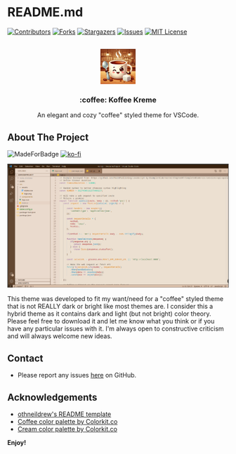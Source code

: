<a name="readme-top"></a>
# README.md

[![Contributors][contributors-shield]][contributors-url]
[![Forks][forks-shield]][forks-url]
[![Stargazers][stars-shield]][stars-url]
[![Issues][issues-shield]][issues-url]
[![MIT License][license-shield]][license-url]

<!-- PROJECT LOGO -->
<br />
<div align="center">
  <a href="https://github.com/AchroDev/koffee-kreme">
    <img src="images/logo.png" alt="Logo" width="80" height="80">
  </a>

<h3 align="center"> :coffee: Koffee Kreme</h3>

  <p align="center">
    An elegant and cozy "coffee" styled theme for VSCode.
    <br />
  </p>
</div>

<!-- ABOUT THE PROJECT -->
## About The Project
![MadeForBadge](https://img.shields.io/badge/Made%20for-VSCode-1f425f.svg)
[![ko-fi](https://ko-fi.com/img/githubbutton_sm.svg)](https://ko-fi.com/R6R3WKVOY)

![Koffee Kreme Screen Shot](/images/screenshot.png)

<p>
    This theme was developed to fit my want/need for a "coffee" styled theme that is not REALLY dark or bright like most themes are. I consider this a hybrid theme as it contains dark and light (but not bright) color theory. Please feel free to download it and let me know what you think or if you have any particular issues with it. I'm always open to constructive criticism and will always welcome new ideas.
</p>


<!-- Uncomment the line below if you need the "back up to top" button. -->
<!-- <p align="right">(<a href="#readme-top">back to top</a>)</p> -->


<!-- CONTACT -->
## Contact
- Please report any issues [here](https://github.com/AchroDev/koffee-kreme/issues) on GitHub.


<!-- ACKNOWLEDGEMENTS -->
## Acknowledgements
* [othneildrew's README template](https://github.com/othneildrew/Best-README-Template)
* [Coffee color palette by Colorkit.co](https://colorkit.co/color/6f4e37/)
* [Cream color palette by Colorkit.co](https://colorkit.co/color/6f4e37/)

<!-- MARKDOWN LINKS & IMAGES -->
<!-- https://www.markdownguide.org/basic-syntax/#reference-style-links -->
[contributors-shield]: https://img.shields.io/github/contributors/AchroDev/AchroDev.svg?style=for-the-badge
[contributors-url]: https://github.com/AchroDev/koffee-kreme/graphs/contributors
[forks-shield]: https://img.shields.io/github/forks/AchroDev/AchroDev.svg?style=for-the-badge
[forks-url]: https://github.com/AchroDev/koffee-kreme/network/members
[stars-shield]: https://img.shields.io/github/stars/AchroDev/AchroDev.svg?style=for-the-badge
[stars-url]: https://github.com/AchroDev/AchroDev/stargazers
[issues-shield]: https://img.shields.io/github/issues/AchroDev/AchroDev.svg?style=for-the-badge
[issues-url]: https://github.com/AchroDev/AchroDev/issues
[license-shield]: https://img.shields.io/github/license/AchroDev/AchroDev.svg?style=for-the-badge
[license-url]: https://github.com/AchroDev/koffee-kreme/blob/main/LICENSE.txt

**Enjoy!**
